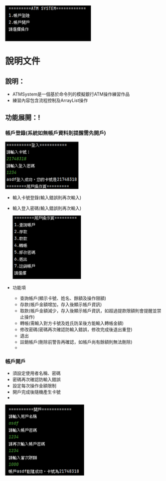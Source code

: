 ![起始畫面](img/start.png)
# 說明文件
## 說明：
* ATMSystem是一個基於命令列的模擬銀行ATM操作練習作品
* 練習內容包含流程控制及ArrayList操作
  
## 功能展開：!
 ### 帳戶登錄(系統如無帳戶資料則提醒需先開戶)
![登入](img/Login.png)
   * 輸入卡號登錄(輸入錯誤則再次輸入)
   * 輸入登入密碼(輸入錯誤則再次輸入)

     ![MENU](img/MENU.png)

   
  * 功能項
    * 查詢帳戶(顯示卡號、姓名、餘額及操作限額)
    * 存款(帳戶金額增加，存入後顯示帳戶資訊)
    * 取款(帳戶金額減少，存入後顯示帳戶資訊，如超過提款限額則會提醒並禁止操作)
    * 轉帳(需輸入對方卡號及姓氏防呆後方能輸入轉帳金額)
    * 修改密碼(密碼再次確認防輸入錯誤，修改完成後退出重登)
    * 退出
    * 註銷帳戶(刪除前警告再確認，如帳戶尚有餘額則無法刪除)
    * 
 ### 帳戶開戶
   * 須設定使用者名稱、密碼
   * 密碼再次確認防輸入錯誤
   * 設定每次操作金額限制
   * 開戶完成後隨機產生卡號
   * 
 ![開戶](img/Newacc.png)
